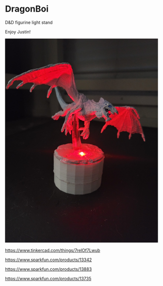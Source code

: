 # DragonBoi
D&amp;D figurine light stand

Enjoy Justin!

<p align="center">
  <img src="Drago.jpg">
</p>


https://www.tinkercad.com/things/7relOf7Lwub

https://www.sparkfun.com/products/13342

https://www.sparkfun.com/products/13883

https://www.sparkfun.com/products/13735
